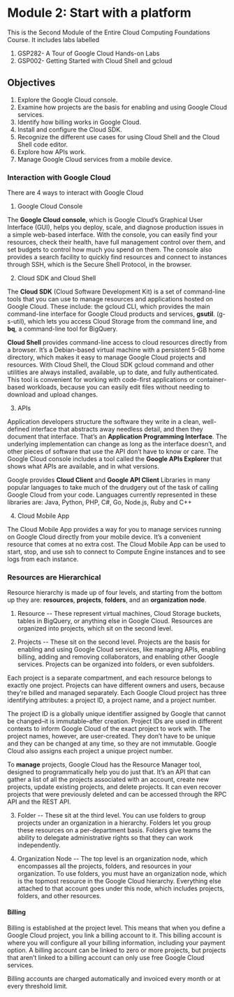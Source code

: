# Module 2: Start with a platform

This is the Second Module of the Entire Cloud Computing Foundations Course. It includes labs labelled 
1. GSP282- A Tour of Google Cloud Hands-on Labs
2. GSP002- Getting Started with Cloud Shell and gcloud

## Objectives

1. Explore the Google Cloud console.
2. Examine how projects are the basis for enabling and using Google Cloud services.
3. Identify how billing works in Google Cloud.
4. Install and configure the Cloud SDK.
5. Recognize the different use cases for using Cloud Shell and the Cloud Shell code editor.
6. Explore how APIs work.
7. Manage Google Cloud services from a mobile device.


### Interaction with Google Cloud

There are 4 ways to interact with Google Cloud

1. Google Cloud Console

The **Google Cloud console**, which is Google Cloud’s Graphical User Interface (GUI), helps you deploy, scale, and diagnose production issues in a simple web-based interface. With the console, you can easily find your resources, check their health, have full management control over them, and set budgets to control how much you spend on them. The console also provides a search facility to quickly find resources and connect to instances through SSH, which is the Secure Shell Protocol, in the browser.

2. Cloud SDK and Cloud Shell

The **Cloud SDK** (Cloud Software Development Kit) is a set of command-line tools that you can use to manage resources and applications hosted on Google Cloud. These include: the gcloud CLI, which provides the main command-line interface for Google Cloud products and services, **gsutil**. (g-s-util), which lets you access Cloud Storage from the command line, and **bq**, a command-line tool for BigQuery.

**Cloud Shell** provides command-line access to cloud resources directly from a browser. It’s a Debian-based virtual machine with a persistent 5-GB home directory, which makes it easy to manage Google Cloud projects and resources. With Cloud Shell, the Cloud SDK gcloud command and other utilities are always installed, available, up to date, and fully authenticated. This tool is convenient for working with code-first applications or container-based workloads, because you can easily edit files without needing to download and upload changes.

3. APIs

Application developers structure the software they write in a clean, well-defined interface that abstracts away needless detail, and then they document that interface. That’s an **Application Programming Interface**. The underlying implementation can change as long as the interface doesn’t, and other pieces of software that use the API don’t have to know or care. The Google Cloud console includes a tool called the **Google APIs Explorer** that shows what APIs are available, and in what versions.

Google provides **Cloud Client** and **Google API Client** Libraries in many popular languages to take much of the drudgery out of the task of calling Google Cloud from your code. Languages currently represented in these libraries are: Java, Python, PHP, C#, Go, Node.js, Ruby and C++

4. Cloud Mobile App

The Cloud Mobile App provides a way for you to manage services running on Google Cloud directly from your mobile device. It’s a convenient resource that comes at no extra cost. The Cloud Mobile App can be used to start, stop, and use ssh to connect to Compute Engine instances and to see logs from each instance.

### Resources are Hierarchical

Resource hierarchy is made up of four levels, and starting from the bottom up they are: **resources**, **projects**, **folders**, and an **organization node**.

1. Resource -- These represent virtual machines, Cloud Storage buckets, tables in BigQuery, or anything else in Google Cloud. Resources are organized into projects, which sit on the second level.

2. Projects -- These sit on the second level. Projects are the basis for enabling and using Google Cloud services, like managing APIs, enabling billing, adding and removing collaborators, and enabling other Google services. Projects can be organized into folders, or even subfolders.

Each project is a separate compartment, and each resource belongs to exactly one project. Projects can have different owners and users, because they’re billed and managed separately. Each Google Cloud project has three identifying attributes: a project ID, a project name, and a project number.

The project ID is a globally unique identifier assigned by Google that cannot be changed–it is immutable–after creation. Project IDs are used in different contexts to inform Google Cloud of the exact project to work with. The project names, however, are user-created. They don’t have to be unique and they can be changed at any time, so they are not immutable. Google Cloud also assigns each project a unique project number.

To **manage** projects, Google Cloud has the Resource Manager tool, designed to programmatically help you do just that. It’s an API that can gather a list of all the projects associated with an account, create new projects, update existing projects, and delete projects. It can even recover projects that were previously deleted and can be accessed through the RPC API and the REST API.

3. Folder -- These sit at the third level. You can use folders to group projects under an organization in a hierarchy. Folders let you group these resources on a per-department basis. Folders give teams the ability to delegate administrative rights so that they can work independently.

4. Organization Node -- The top level is an organization node, which encompasses all the projects, folders, and resources in your organization. To use folders, you must have an organization node, which is the topmost resource in the Google Cloud hierarchy. Everything else attached to that account goes under this node, which includes projects, folders, and other resources.

#### Billing

Billing is established at the project level. This means that when you define a Google Cloud project, you link a billing account to it. This billing account is where you will configure all your billing information, including your payment option. A billing account can be linked to zero or more projects, but projects that aren’t linked to a billing account can only use free Google Cloud services.

Billing accounts are charged automatically and invoiced every month or at every threshold limit.

